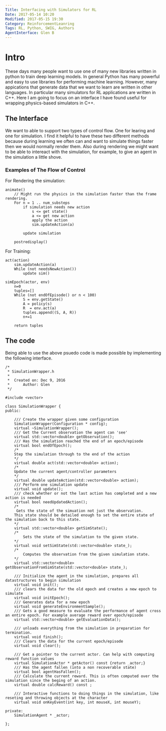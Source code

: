 ```yaml
---
Title: Interfacing with Simulators for RL
Date: 2017-05-14 10:20
Modified: 2017-05-15 19:30
Category: ReinforcementLeanring
Tags: RL, Python, SWIG, Authors
AgentInterface: Glen B
---
```


# Intro

These days many people want to use one of many new libraries written in python to train deep learning models.
In general Python has many powerful and easy to use libraries for performing machine learning. 
However, many appications that generate data that we want to learn are written in other languages.
In particular many simulators for RL applications are written in C++.
Here I am going to focus on an interface I have found useful for wrapping physics-based simulators in C++.

## The Interface

We want to able to support two types of control flow.
One for learing and one for simulation.
I find it helpful to have these two different methods because during learning we often can and want to simulate things faster then we would normally render them.
Also during rendering we might want to be able to intereact with the simulation, for example, to give an agent in the simulation a little shove.

### Examples of The Flow of Control

For Rendering the simulation:
```
animate()
    // Might run the physics in the simulation faster than the frame rendering.
    For n = 1 .. num_substeps
        if simulation needs new action
            s <= get state()
            a <= get new action
            apply the action
            sim.updateAction(a)
    
        update simulation

    postredisplay()
```


For Training:
```
act(action)
    sim.updateAction(a)
    While (not needsNewAction())
        update sim()

simEpoch(actor, env)
    n=0
    tuples=[]
    While (not endOfEpisode() or n < 100)
        S = env.getState()
        A = policy(s)
        R  = env.act(a)
        tuples.append((S, A, R))
        n+=1

    return tuples
```

## The code

Being able to use the above psuedo code is made possible by implementing the following interface.

```
/*
 * SimulationWrapper.h
 *
 *  Created on: Dec 9, 2016
 *      Author: Glen
 */

#include <vector>

class SimulationWrapper {
public:

    /// Create the wrapper given some configuration
	SimulationWrapper(Configuration * config);
	virtual ~SimulationWrapper();
    /// Get the Current observation the agent can 'see'
	virtual std::vector<double> getObservation();
    /// Has the simulation reached the end of an epoch/episode
	virtual bool endOfEpoch();
    /*
    Step the simulation through to the end of the action
    */
	virtual double act(std::vector<double> action);
    /*
    Update the current agent/controller parameters
    */
	virtual double updateAction(std::vector<double> action);
	/// Perform one simulation update
	virtual void update();
	/// check whether or not the last action has completed and a new action is needed
	virtual bool needUpdatedAction();
    /*
     Gets the state of the simuation not just the observation.
    This state should be detailed enough to set the entire state of the simulation back to this state.
    */
	virtual std::vector<double> getSimState();
    /*
        Sets the state of the simulation to the given state.
    */
	virtual void setSimState(std::vector<double> state_);
    /*
        Computes the observation from the given simulation state.
    */
	virtual std::vector<double> getObservationFromSimState(std::vector<double> state_);

    /// Initialize the agent in the simulation, prepares all datastructures to begin simulation
	virtual void init();
    /// clears the data for the old epoch and creates a new epoch to simulate
	virtual void initEpoch();
    /// Generates data for a new epoch
	virtual void generateEnvironmentSample();
    /// Gets a good measure to evaluate the performance of agent cross an entire epoch. For example average reward over epoch/episode
	virtual std::vector<double> getEvaluationData();

    /// unloads everything from the simulation in preparation for termination.
	virtual void finish();
    /// Clears the data for the current epoch/episode
	virtual void clear();

    /// Get a pointer to the current actor. Can help with computing reward function values
	virtual SimulationActor * getActor() const {return _actor;}
	/// Has the agent fallen (into a non recoverable state)
	virtual bool agentHasFallen();
    /// Calculate the current reward. This is often computed over the simulation since the beging of an action.
	virtual double calcReward() const ;

	/// Interactive functions to doing things in the simulation, like reseting and throwing objects at the character
	virtual void onKeyEvent(int key, int mouseX, int mouseY);

private:
	SimulationAgent * _actor;

};


```


